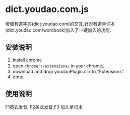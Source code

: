 dict.youdao.com.js
==================

增强有道字典(dict.youdao.com)的交互,针对有道单词本(dict.youdao.com/wordbook)加入了一键加入的功能.

安装说明
---------
1. install [chrome](https://www.google.com/intl/en/chrome/browser/)
2. open `chrome://extensions/` in your chrome。
3. download and drop youdaoPlugin.crx to "Extensions".
4. done.

使用说明
---------

 F1英式发音, F2美式发音,F3 加入单词本

